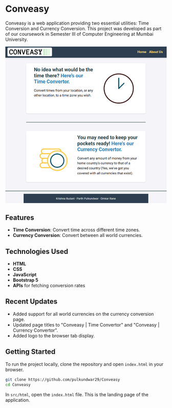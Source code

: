 # Conveasy

Conveasy is a web application providing two essential utilities: Time Conversion and Currency Conversion. This project was developed as part of our coursework in Semester III of Computer Engineering at Mumbai University.

<div align="center">
  <img src="conveasy.png" alt="Conveasy Landing Page">
</div>


## Features

- **Time Conversion**: Convert time across different time zones.
- **Currency Conversion**: Convert between all world currencies.

## Technologies Used

- **HTML**
- **CSS**
- **JavaScript**
- **Bootstrap 5**
- **APIs** for fetching conversion rates

## Recent Updates

- Added support for all world currencies on the currency conversion page.
- Updated page titles to "Conveasy | Time Convertor" and "Conveasy | Currency Convertor".
- Added logo to the browser tab display.

## Getting Started

To run the project locally, clone the repository and open `index.html` in your browser.
```bash
git clone https://github.com/pulkundwar29/Conveasy
cd Conveasy
```
In `src/html`, open the `index.html` file. This is the landing page of the application.
